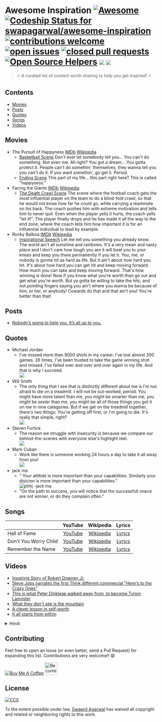 # Awesome Inspiration [![Awesome](https://cdn.rawgit.com/sindresorhus/awesome/d7305f38d29fed78fa85652e3a63e154dd8e8829/media/badge.svg)](https://github.com/sindresorhus/awesome) [![Codeship Status for swapagarwal/awesome-inspiration](https://app.codeship.com/projects/4ac95290-2237-0136-0375-32ba36ce517b/status?branch=master)](https://app.codeship.com/projects/285996) [![contributions welcome](https://img.shields.io/badge/contributions-welcome-brightgreen.svg)](https://github.com/swapagarwal/awesome-inspiration/fork) [![open issues](https://img.shields.io/github/issues/swapagarwal/awesome-inspiration.svg)](https://github.com/swapagarwal/awesome-inspiration/issues?q=is%3Aopen+is%3Aissue) [![closed pull requests](https://img.shields.io/github/issues-pr-closed/swapagarwal/awesome-inspiration.svg)](https://github.com/swapagarwal/awesome-inspiration/pulls?q=is%3Apr+is%3Aclosed) [![Open Source Helpers](https://www.codetriage.com/swapagarwal/awesome-inspiration/badges/users.svg)](https://www.codetriage.com/swapagarwal/awesome-inspiration) [![](https://img.shields.io/github/stars/swapagarwal/awesome-inspiration.svg?style=social)](https://github.com/swapagarwal/awesome-inspiration) [![](https://img.shields.io/github/followers/swapagarwal.svg?style=social)](https://github.com/swapagarwal)

> 🔥 A curated list of content worth sharing to help you get inspired! ⚡️


## Contents

- [Movies](#movies)
- [Posts](#posts)
- [Quotes](#quotes)
- [Songs](#songs)
- [Videos](#videos)


## Movies

- The Pursuit of Happyness [IMDb](https://www.imdb.com/title/tt0454921/) [Wikipedia](https://en.wikipedia.org/wiki/The_Pursuit_of_Happyness)
  - [Basketball Scene](https://www.youtube.com/watch?v=dPEdwaLQLag) Don't ever let somebody tell you... You can't do something. Not even me. All right? You got a dream... You gotta protect it. People can't do somethin' themselves, they wanna tell you you can't do it. If you want somethin', go get it. Period.
  - [Ending Scene](https://www.youtube.com/watch?v=x8-7mHT9edg) This part of my life... this part right here? This is called "happyness."
- Facing the Giants [IMDb](https://www.imdb.com/title/tt0805526/) [Wikipedia](https://en.wikipedia.org/wiki/Facing_the_Giants)
  - [The Death Crawl Scene](https://www.youtube.com/watch?v=-sUKoKQlEC4) The scene where the football coach gets the most influential player on the team to do a blind-fold crawl, so that he would not know how far he could go, while carrying a teammate on his back. The coach pushes him with extreme motivation and tells him to never quit. Even when the player yells it hurts, the coach yells "let it!". The player finally drops and he has made it all the way to the end zone, where the coach tells him how important it is for an influential individual to lead by example.
- Rocky Balboa [IMDb](https://www.imdb.com/title/tt0479143/) [Wikipedia](https://en.wikipedia.org/wiki/Rocky_Balboa_(film))
  - [Inspirational Speech](https://www.youtube.com/watch?v=D_Vg4uyYwEk) Let me tell you something you already know. The world ain't all sunshine and rainbows. It's a very mean and nasty place and I don't care how tough you are it will beat you to your knees and keep you there permanently if you let it. You, me, or nobody is gonna hit as hard as life. But it ain't about how hard you hit. It's about how hard you can get hit and keep moving forward. How much you can take and keep moving forward. That's how winning is done! Now if you know what you're worth then go out and get what you're worth. But ya gotta be willing to take the hits, and not pointing fingers saying you ain't where you wanna be because of him, or her, or anybody! Cowards do that and that ain't you! You're better than that!


## Posts

- [Nobody’s going to help you. It’s all up to you.](https://sivers.org/up2you)


## Quotes

- Michael Jordan
  - I've missed more than 9000 shots in my career. I've lost almost 300 games. 26 times, I've been trusted to take the game winning shot and missed. I've failed over and over and over again in my life. And that is why I succeed. <br> ![](https://callingdreams.com/wp-content/uploads/2016/02/Michael-Jordan-Quote-1.jpg)
- Will Smith
  - The only thing that I see that is distinctly different about me is I'm not afraid to die on a treadmill. I will not be out-worked, period. You might have more talent than me, you might be smarter than me, you might be sexier than me, you might be all of those things you got it on me in nine categories. But if we get on the treadmill together, there's two things: You're getting off first, or I'm going to die. It's really that simple, right? <br> ![](https://image.slidesharecdn.com/pppt-willsmith-140925035833-phpapp01/95/will-smith-quotes-9-638.jpg?cb=1411617693)
- Steven Furtick
  - The reason we struggle with insecurity is because we compare our behind-the-scenes with everyone else's highlight reel. <br> ![](https://i.pinimg.com/originals/46/45/c3/4645c3caec17c4bdb22a4bad231fd16d.jpg)
- Mark Cuban
  - Work like there is someone working 24 hours a day to take it all away from you! <br> ![](https://successlive.com/wp-content/uploads/mark-cuban-success-quotes131-758x426.png)
- jack ma
  - " Your attitide is more important than your capabilities. Similarly your disicion is more important than your capabilities."<br> ![ptihj](https://user-images.githubusercontent.com/40789486/67595353-10bbd600-f784-11e9-8455-1b9602c62e04.jpg)
-jack ma
  - "On the path to success, you will notice that the successfull onece are not winner, or do they complain often."
  
## Songs

|  | YouTube | Wikipedia | Lyrics |
|--|:-------:|:---------:|:------:|
| Hall of Fame | [YouTube](https://www.youtube.com/watch?v=mk48xRzuNvA) | [Wikipedia](https://en.wikipedia.org/wiki/Hall_of_Fame_(song)) | [Lyrics](https://www.azlyrics.com/lyrics/script/halloffame.html) |
| Don't You Worry Child | [YouTube](https://www.youtube.com/watch?v=1y6smkh6c-0) | [Wikipedia](https://en.wikipedia.org/wiki/Don%27t_You_Worry_Child) | [Lyrics](https://www.azlyrics.com/lyrics/swedishhousemafia/dontyouworrychild.html) |
| Remember the Name | [YouTube](https://www.youtube.com/watch?v=VDvr08sCPOc) | [Wikipedia](https://en.wikipedia.org/wiki/Remember_the_Name) | [Lyrics](https://www.azlyrics.com/lyrics/fortminor/rememberthename.html) |


## Videos

- [Inspiring Story of Robert Downey Jr.](https://www.facebook.com/TheBornRealist/videos/919818351502217)
- [Steve Jobs narrates the first Think different commercial "Here's to the Crazy Ones"](https://www.youtube.com/watch?v=8rwsuXHA7RA)
- [This is what Peter Dinklage walked away from, to become Tyrion Lannister](https://www.facebook.com/goalcast/videos/1487480434662475)
- [What they don't see is the mountain](https://www.facebook.com/goalcast/videos/1364131340330719)
- [A clever lesson in self-worth](https://www.facebook.com/diply/videos/1453994404678917)
- [It all starts from within](https://www.facebook.com/philippinesreportcom/videos/1908189436175704)


<details><summary>Hindi</summary>

- <a href="https://www.facebook.com/hrithikroshan/videos/10156426479529407" target="_blank">Don't fear... fear</a><br>
- <a href="https://www.facebook.com/BuddyBits/videos/1997502376986459" target="_blank">Never lose hope. Universe will make it happen. 🙂</a><br>
- <a href="https://www.youtube.com/watch?v=6agY0okQiAg" target="_blank">WHY SMILING CAN CHANGE YOUR LIFE by Gaur Gopal Das</a>
</details>


## Contributing

Feel free to open an issue (or even better, send a Pull Request) for expanding this list. Contributions are very welcome!! 😄

<a href="https://www.buymeacoffee.com/swap" target="_blank"><img src="https://www.buymeacoffee.com/assets/img/custom_images/orange_img.png" alt="Buy Me A Coffee" style="height: auto !important;width: auto !important;" ></a>
<a href="https://www.patreon.com/bePatron?u=7999565" target="_blank"><img src="https://c5.patreon.com/external/logo/become_a_patron_button.png" alt="Become a Patron!" height="41"></a>


## License

[![CC0](http://mirrors.creativecommons.org/presskit/buttons/88x31/svg/cc-zero.svg)](https://creativecommons.org/publicdomain/zero/1.0/)

To the extent possible under law, [Swapnil Agarwal](http://swapnil.net) has waived all copyright and related or neighboring rights to this work.
